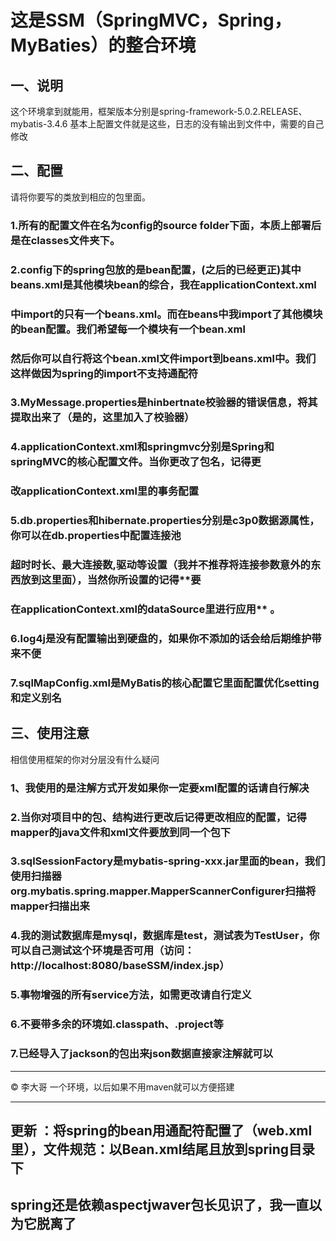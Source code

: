 
# 这是SSM（SpringMVC，Spring，MyBaties）的整合环境


## 一、说明

这个环境拿到就能用，框架版本分别是spring-framework-5.0.2.RELEASE、mybatis-3.4.6
基本上配置文件就是这些，日志的没有输出到文件中，需要的自己修改

## 二、配置

请将你要写的类放到相应的包里面。

### 1.所有的配置文件在名为config的source folder下面，本质上部署后是在classes文件夹下。

### 2.config下的spring包放的是bean配置，(之后的已经更正)其中beans.xml是其他模块bean的综合，我在applicationContext.xml
### 中import的只有一个beans.xml。而在beans中我import了其他模块的bean配置。我们希望每一个模块有一个bean.xml
### 然后你可以自行将这个bean.xml文件import到beans.xml中。我们这样做因为spring的import不支持通配符

### 3.MyMessage.properties是hinbertnate校验器的错误信息，将其提取出来了（是的，这里加入了校验器）

### 4.applicationContext.xml和springmvc分别是Spring和springMVC的核心配置文件。当你更改了包名，记得更
### 改applicationContext.xml里的**事务配置** 

### 5.db.properties和hibernate.properties分别是c3p0数据源属性，你可以在db.properties中配置连接池
### 超时时长、最大连接数,驱动等设置（我并不推荐将连接参数意外的东西放到这里面），当然你所设置的记得**要
### 在applicationContext.xml的dataSource里进行应用** 。

### 6.log4j是没有配置输出到硬盘的，如果你不添加的话会给后期维护带来不便

### 7.sqlMapConfig.xml是MyBatis的核心配置它里面配置优化setting和定义别名


## 三、使用注意

相信使用框架的你对分层没有什么疑问
	
### 1、我使用的是注解方式开发如果你一定要xml配置的话请自行解决

### 2.当你对项目中的包、结构进行更改后记得更改相应的配置，记得mapper的java文件和xml文件要放到同一个包下

### 3.sqlSessionFactory是mybatis-spring-xxx.jar里面的bean，我们使用扫描器org.mybatis.spring.mapper.MapperScannerConfigurer扫描将mapper扫描出来

### 4.我的测试数据库是mysql，数据库是test，测试表为TestUser，你可以自己测试这个环境是否可用（访问：http://localhost:8080/baseSSM/index.jsp）

### 5.事物增强的所有service方法，如需更改请自行定义

### 6.不要带多余的环境如.classpath、.project等

### 7.已经导入了jackson的包出来json数据直接家注解就可以



------------------------------------------------------------

&copy; 李大哥 一个环境，以后如果不用maven就可以方便搭建

------------------------------------------------------------


## **更新** ：将spring的bean用通配符配置了（web.xml里），文件规范：以Bean.xml结尾且放到spring目录下

## **spring还是依赖aspectjwaver包长见识了，我一直以为它脱离了** 











